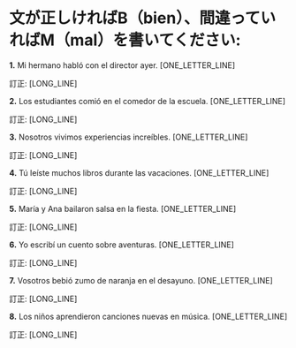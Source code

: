 # 文が正しければB（bien）、間違っていればM（mal）を書いてください:

**1.** Mi hermano habló con el director ayer. [ONE_LETTER_LINE]

   訂正: [LONG_LINE]

**2.** Los estudiantes comió en el comedor de la escuela. [ONE_LETTER_LINE]

   訂正: [LONG_LINE]

**3.** Nosotros vivimos experiencias increíbles. [ONE_LETTER_LINE]

   訂正: [LONG_LINE]

**4.** Tú leíste muchos libros durante las vacaciones. [ONE_LETTER_LINE]

   訂正: [LONG_LINE]

**5.** María y Ana bailaron salsa en la fiesta. [ONE_LETTER_LINE]

   訂正: [LONG_LINE]

**6.** Yo escribí un cuento sobre aventuras. [ONE_LETTER_LINE]

   訂正: [LONG_LINE]

**7.** Vosotros bebió zumo de naranja en el desayuno. [ONE_LETTER_LINE]

   訂正: [LONG_LINE]

**8.** Los niños aprendieron canciones nuevas en música. [ONE_LETTER_LINE]

   訂正: [LONG_LINE]